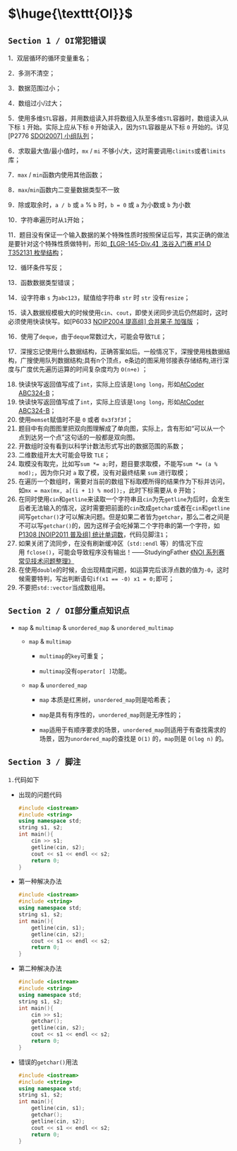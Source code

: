 # $\huge{\texttt{OI}}$

## $\texttt{Section 1  /  OI常犯错误}$

1．双层循环的循环变量重名；

2．多测不清空；

3．数据范围过小；

4．数组过小/过大；

5．使用多维$\texttt{STL}$容器，并用数组读入并将数组入队至多维$\texttt{STL}$容器时，数组读入从下标 $\texttt{1}$ 开始。实际上应从下标 $\texttt{0}$ 开始读入，因为$\texttt{STL}$容器是从下标 $\texttt{0}$ 开始的。详见[P2776 [SDOI2007\] 小组队列](https://www.luogu.com.cn/problem/P2776)；

6．求取最大值/最小值时，$\texttt{mx}$ / $\texttt{mi}$ 不够小/大，这时需要调用`climits`或者`limits`库；

7．`max` / `min`函数内使用其他函数；

8．$\texttt{max} / \texttt{min}$函数内二变量数据类型不一致

9．除或取余时，$\texttt{a / b}$ 或 $\texttt{a}\:\%\:\texttt{b}$ 时，$\texttt{b = 0}$ 或 $\texttt{a}$ 为小数或 $\texttt{b}$ 为小数

10．字符串遍历时从$\texttt{1}$开始；

11．题目没有保证一个输入数据的某个特殊性质时按照保证后写，其实正确的做法是要针对这个特殊性质做特判，形如[【LGR-145-Div.4】洛谷入门赛 #14 D T352131 枚举结构](https://www.luogu.com.cn/problem/T352131?contestId=114059)；

12．循环条件写反；

13．函数数据类型错误；

14．设字符串 $\texttt{s}$ 为`abc123`，赋值给字符串 $\texttt{str}$ 时 $\texttt{str}$ 没有`resize`；

15．读入数据规模极大的时候使用`cin`、`cout`，即使关闭同步流后仍然超时，这时必须使用快读快写。如[P6033 [NOIP2004 提高组\] 合并果子 加强版](https://www.luogu.com.cn/problem/P6033) ；

16．使用了`deque`，由于`deque`常数过大，可能会导致$\texttt{TLE}$；

17．深搜忘记使用什么数据结构，正确答案如后。一般情况下，深搜使用栈数据结构，广搜使用队列数据结构;具有n个顶点，e条边的图采用邻接表存储结构,进行深度与广度优先遍历运算的时间复杂度均为 $\texttt{O(n+e)}$ ；

18. 快读快写返回值写成了`int`，实际上应该是`long long`，形如[AtCoder ABC324-B](https://atcoder.jp/contests/abc324/tasks/abc324_b)；
19. 快读快写返回值写成了`int`，实际上应该是`long long`，形如[AtCoder ABC324-B](https://atcoder.jp/contests/abc324/tasks/abc324_b)；
20. 使用`memset`赋值时不是 $\texttt{0}$ 或者 $\texttt{0x3f3f3f}$；
21. 题目中有向图图里把双向图理解成了单向图，实际上，含有形如“可以从一个点到达另一个点”这句话的一般都是双向图。
22. 开数组时没有看到以科学计数法形式写出的数据范围的系数；
23. 二维数组开太大可能会导致 $\texttt{TLE}$；
24. 取模没有取完，比如写`sum *= a;`时，题目要求取模，不能写`sum *= (a % mod);`，因为你只对 $\texttt{a}$ 取了模，没有对最终结果 $\texttt{sum}$ 进行取模；
25. 在遍历一个数组时，需要对当前的数组下标取模所得的结果作为下标并访问，如`mx = max(mx, a[(i + 1) % mod]);`，此时下标需要从 $\texttt{0}$ 开始；
26. 在同时使用`cin`和`getline`来读取一个字符串且`cin`为先`getline`为后时，会发生后者无法输入的情况，这时需要把前面的`cin`改成`getchar`或者在`cin`和`getline`间写`getchar()`才可以解决问题。但是如果二者皆为`getchar`，那么二者之间是不可以写`getchar()`的，因为这样子会吃掉第二个字符串的第一个字符，如[P1308 [NOIP2011 普及组] 统计单词数](https://www.luogu.com.cn/problem/P1308)，代码见脚注$\texttt{1}$；
27. 如果关闭了流同步，在没有刷新缓冲区（`std::endl` 等）的情况下应用 `fclose()`，可能会导致程序没有输出！——StudyingFather [《NOI 系列赛常见技术问题整理》](https://www.luogu.com.cn/blog/StudyingFather/noi-technical-faq)
28. 在使用`double`的时候，会出现精度问题，如运算完后该浮点数的值为`-0`，这时候需要特判，写出判断语句`if(x1 == -0) x1 = 0;`即可；
29. 不要把`std::vector`当成数组用。

## $\texttt{Section 2 / OI部分重点知识点}$

- `map` & `multimap` & `unordered_map` & `unordered_multimap`
  
  - `map` & `multimap`
    
    - `multimap`的`key`可重复；
    
    - `multimap`没有`operator[ ]`功能。
  
  - `map` & `unordered_map`
    
    - `map` 本质是红黑树，`unordered_map`则是哈希表；
    
    - `map`是具有有序性的，`unordered_map`则是无序性的；
    
    - `map`适用于有顺序要求的场景，`unordered_map`则适用于有查找需求的场景，因为`unordered_map`的查找是 $\texttt{O(1)}$ 的，`map`则是 $\texttt{O(log n)}$ 的。

## $\texttt{Section 3 / 脚注}$

$\texttt{1.}$代码如下

- 出现的问题代码
  
  ```cpp
  #include <iostream>
  #include <string>
  using namespace std;
  string s1, s2;
  int main(){
      cin >> s1;
      getline(cin, s2);
      cout << s1 << endl << s2;
      return 0;
  }
  ```

- 第一种解决办法
  
  ```cpp
  #include <iostream>
  #include <string>
  using namespace std;
  string s1, s2;
  int main(){
      getline(cin, s1);
      getline(cin, s2);
      cout << s1 << endl << s2;
      return 0;
  }
  ```

- 第二种解决办法
  
  ```cpp
  #include <iostream>
  #include <string>
  using namespace std;
  string s1, s2;
  int main(){
      cin >> s1;
      getchar();
      getline(cin, s2);
      cout << s1 << endl << s2;
      return 0;
  }
  ```

- 错误的`getchar()`用法
  
  ```cpp
  #include <iostream>
  #include <string>
  using namespace std;
  string s1, s2;
  int main(){
      getline(cin, s1);
      getchar();
      getline(cin, s2);
      cout << s1 << endl << s2;
      return 0;
  }
  ```